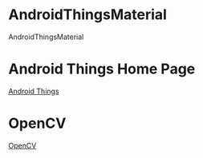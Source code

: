 # AndroidThingsMaterial
AndroidThingsMaterial
# Android Things Home Page
[Android Things](https://developer.android.com/things/ "Android Thins") 
# OpenCV
[OpenCV](https://docs.opencv.org/4.2.0/ "OpenCV")

